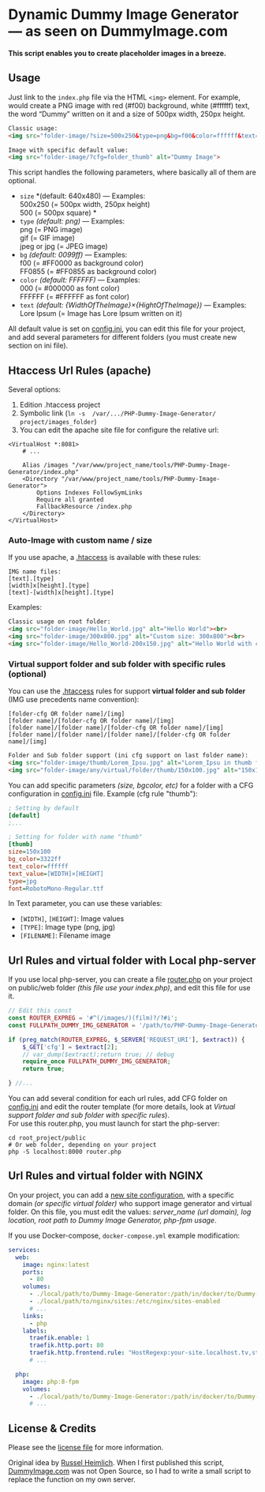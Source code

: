 # Dynamic Dummy Image Generator<br>— as seen on DummyImage.com
**This script enables you to create placeholder images in a breeze.**

## Usage
Just link to the `index.php` file via the HTML `<img>` element. For example, would create a PNG image with red (#f00) background, white (#ffffff) text, the word “Dummy” written on it and a size of 500px width, 250px height.

```html
Classic usage:
<img src="folder-image/?size=500x250&type=png&bg=f00&color=ffffff&text=Dummy" alt="Dummy Image">

Image with specific default value: 
<img src="folder-image/?cfg=folder_thumb" alt="Dummy Image">
```

This script handles the following parameters, where basically all of them are optional.

* `size` *(default: 640x480) — Examples:<br>500x250 (= 500px width, 250px height)<br>500 (= 500px square) *
* `type` *(default: png)* — Examples:<br>png (= PNG image)<br>gif (= GIF image)<br>jpeg or jpg (= JPEG image)
* `bg` *(default: 0099ff)* — Examples:<br>f00 (= #FF0000 as background color)<br>FF0855 (= #FF0855 as background color)
* `color` *(default: FFFFFF)* — Examples:<br>000 (= #000000 as font color)<br>FFFFFF (= #FFFFFF as font color)
* `text` *(default: {WidthOfTheImage}×{HightOfTheImage})* — Examples:<br>Lore Ipsum (= Image has Lore Ipsum written on it)

All default value is set on [config.ini](./config.ini), you can edit this file for your project, and add several parameters for different folders (you must create new section on ini file).


## Htaccess Url Rules (apache)
Several options:

1. Edition .htaccess project
2. Symbolic link (`ln -s  /var/.../PHP-Dummy-Image-Generator/ project/images_folder`)
3. You can edit the apache site file for configure the relative url:

```apache-conf
<VirtualHost *:8081>
	# ...

	Alias /images "/var/www/project_name/tools/PHP-Dummy-Image-Generator/index.php"
    <Directory "/var/www/project_name/tools/PHP-Dummy-Image-Generator">
		Options Indexes FollowSymLinks
		Require all granted
        FallbackResource /index.php
    </Directory>
</VirtualHost>
```



### Auto-Image with custom name / size
If you use apache, a [.htaccess](./.htaccess) is available with these rules:

```text
IMG name files:
[text].[type]
[width]x[height].[type]
[text]-[width]x[height].[type]
```

Examples:

```html
Classic usage on root folder:
<img src="folder-image/Hello_World.jpg" alt="Hello World"><br>
<img src="folder-image/300x800.jpg" alt="Custom size: 300x800"><br>
<img src="folder-image/Hello_World-200x150.jpg" alt="Hello World with custom size: 200x150">
```


### Virtual support folder and sub folder with specific rules (optional)
You can use the [.htaccess](./.htaccess) rules for support **virtual folder and sub folder** (IMG use precedents name convention):

```text
[folder-cfg OR folder name]/[img]
[folder name]/[folder-cfg OR folder name]/[img]
[folder name]/[folder name]/[folder-cfg OR folder name]/[img]
[folder name]/[folder name]/[folder name]/[folder-cfg OR folder name]/[img]
```

```html
Folder and Sub folder support (ini cfg support on last folder name):
<img src="folder-image/thumb/Lorem_Ipsu.jpg" alt="Lorem_Ipsu in thumb folder">
<img src="folder-image/any/virtual/folder/thumb/150x100.jpg" alt="150x100 in any/virtual/folder/thumb folder">
```

You can add specific parameters _(size, bgcolor, etc)_ for a folder with a CFG configuration in [config.ini](./config.ini) file. Example (cfg rule "thumb"):

```ini
; Setting by default
[default]
;...

; Setting for folder with name "thumb"
[thumb]
size=150x100
bg_color=3322ff
text_color=ffffff
text_value=[WIDTH]×[HEIGHT]
type=jpg
font=RobotoMono-Regular.ttf
```

In Text parameter, you can use these variables:
* `[WIDTH]`, `[HEIGHT]`: Image values
* `[TYPE]`: Image type (png, jpg)
* `[FILENAME]`: Filename image

## Url Rules and virtual folder with Local php-server
If you use local php-server, you can create a file [router.php](./example_phpserver_router.php) on your project on public/web folder _(this file use your index.php)_, and edit this file for use it.

```php
// Edit this const
const ROUTER_EXPREG = '#^(/images/)(film)?/?#i';
const FULLPATH_DUMMY_IMG_GENERATOR = '/path/to/PHP-Dummy-Image-Generator/index.php';

if (preg_match(ROUTER_EXPREG, $_SERVER['REQUEST_URI'], $extract)) {
    $_GET['cfg'] = $extract[2];
    // var_dump($extract);return true; // debug
    require_once FULLPATH_DUMMY_IMG_GENERATOR;
    return true;

} //...
```

You can add several condition for each url rules, add CFG folder on [config.ini](./config.ini) and edit the router template (for more details, look at _Virtual support folder and sub folder with specific rules_).  
For use this router.php, you must launch for start the php-server:

```shell
cd root_project/public
# Or web folder, depending on your project
php -S localhost:8000 router.php
```


## Url Rules and virtual folder with NGINX
On your project, you can add a [new site configuration](./example_nginx_site.conf), with a specific domain _(or specific virtual folder)_ who support image generator and virtual folder. On this file, you must edit the values: _server_name (url domain), log location, root path to Dummy Image Generator, php-fpm usage_.

If you use Docker-compose, `docker-compose.yml` example modification:

```yaml
services:
  web:
    image: nginx:latest
    ports:
      - 80
    volumes:
      - ./local/path/to/Dummy-Image-Generator:/path/in/docker/to/Dummy-Image-Generator
      - ./local/path/to/nginx/sites:/etc/nginx/sites-enabled
      # ...
    links:
      - php
    labels:
      traefik.enable: 1
      traefik.http.port: 80
      traefik.http.frontend.rule: "HostRegexp:your-site.localhost.tv,static.localhost.tv"
      # ...

  php:
    image: php:8-fpm
    volumes:
      - ./local/path/to/Dummy-Image-Generator:/path/in/docker/to/Dummy-Image-Generator
      # ...
```

## License & Credits
Please see the [license file](./LICENSE) for more information.

Original idea by [Russel Heimlich](https://github.com/kingkool68/). When I first published this script, [DummyImage.com](https://dummyimage.com) was not Open Source, so I had to write a small script to replace the function on my own server.